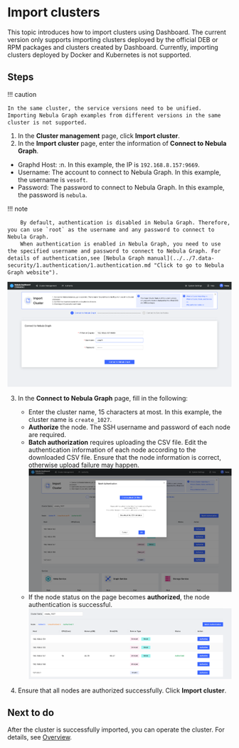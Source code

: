 # Import clusters

This topic introduces how to import clusters using Dashboard. The current version only supports importing clusters deployed by the official DEB or RPM packages and clusters created by Dashboard. Currently, importing clusters deployed by Docker and Kubernetes is not supported.

## Steps

!!! caution

    In the same cluster, the service versions need to be unified. Importing Nebula Graph examples from different versions in the same cluster is not supported.

1. In the **Cluster management** page, click **Import cluster**.
2. In the **Import cluster** page, enter the information of **Connect to Nebula Graph**.
  - Graphd Host: <The format of Graphd Host is the IP port of one of the Graphd processes>:n<Port>. In this example, the IP is `192.168.8.157:9669`.
  - Username: The account to connect to Nebula Graph. In this example, the username is `vesoft`.
  - Password: The password to connect to Nebula Graph. In this example, the password is `nebula`.

  !!! note

        By default, authentication is disabled in Nebula Graph. Therefore, you can use `root` as the username and any password to connect to Nebula Graph.
        When authentication is enabled in Nebula Graph, you need to use the specified username and password to connect to Nebula Graph. For details of authentication,see [Nebula Graph manual](../../7.data-security/1.authentication/1.authentication.md "Click to go to Nebula Graph website").

   ![connect](../figs/ds-025.png)

3. In the **Connect to Nebula Graph** page, fill in the following:
   - Enter the cluster name, 15 characters at most. In this example, the cluster name is `create_1027`.
   - **Authorize** the node. The SSH username and password of each node are required.
   - **Batch authorization** requires uploading the CSV file. Edit the authentication information of each node according to the downloaded CSV file. Ensure that the node information is correct, otherwise upload failure may happen.
   ![Batch authentication](../figs/ds-026.png)
   - If the node status on the page becomes **authorized**, the node authentication is successful.
   ![Authorize](../figs/ds-027.png)

4. Ensure that all nodes are authorized successfully. Click **Import cluster**.

## Next to do

After the cluster is successfully imported, you can operate the cluster. For details, see [Overview](../4.cluster-operator/1.overview.md).
